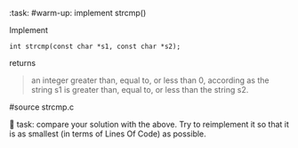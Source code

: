 :task: #warm-up: implement strcmp()

Implement

    int strcmp(const char *s1, const char *s2);

returns
> an integer greater than, equal to, or less than 0, according as the
> string s1 is greater than, equal to, or less than the string s2.

#source strcmp.c

:wrench: task: compare your solution with the above. Try to reimplement
it so that it is as smallest (in terms of Lines Of Code) as possible.
